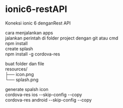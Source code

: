 # ionic6-restAPI
Koneksi ionic 6 denganRest API

cara menjalankan apps<br>
jalankan perintah di folder project dengan git atau cmd<br>
npm install<br>
create splash<br>
npm install -g cordova-res

buat folder dan file<br>
resources/<br>
├── icon.png<br>
└── splash.png<br>

generate spalsh icon<br>
cordova-res ios --skip-config --copy<br>
cordova-res android --skip-config --copy

